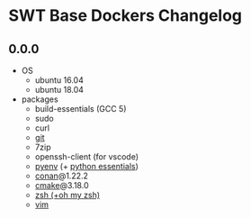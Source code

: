# SWT Base Dockers Changelog

## 0.0.0
- OS
    - ubuntu 16.04
    - ubuntu 18.04
- packages
    - build-essentials (GCC 5)
    - sudo
    - curl
    - [git](https://git-scm.com/)
    - 7zip
    - openssh-client (for vscode)
    - [pyenv](https://github.com/pyenv/pyenv) (+ [python essentials](https://github.com/pyenv/pyenv/wiki/Common-build-problems))
    - [conan](https://conan.io/)@1.22.2
    - [cmake](https://cmake.org/)@3.18.0
    - [zsh (+oh my zsh)](https://ohmyz.sh/)
    - [vim](https://www.vim.org/) 
